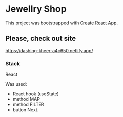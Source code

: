 # Jewellry Shop
This project was bootstrapped with [Create React App](https://github.com/facebook/create-react-app).

## Please, check out site

https://dashing-kheer-a4c650.netlify.app/

### Stack

React

Was used:
- React hook (useState)
- method MAP
- method FILTER
- button Next.
